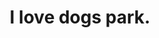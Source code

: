 ---
pid: LLD8
title: I love dogs park.
location_transcription: Love Park ... because I love dogs
zipcode: '19087'
outside_phl: 'Wayne PA '
neighborhood: 
age: '36'
age_range: 30-39
instagram: 
image_file_name: LLD_8.jpg
proposal_transcription: |-
  Just make a dog park...
  with statues of REAL DOGS that live in Philly and WE LOVE THEM. or the Bernese Mountain Dog on South Street who's owner's name is Andrew and who fell in love with me from across the street and all I really want is to feel like that dog when he ran across the street to meet me for the first time. like that little terrier/chiuahah on 4th & Pine... or the giant white Akita who lives in Manayunk. or Bob : the Elkhound who lives in the adoption center on 3rd.
topic: Animals
topic_summary: '0'
type: Other No Form
keywords_other: dogs
credit: Dan Williams
image_labels: 
twitter: 
facebook: 
permalink: "/monuments/lld8/"
layout: item-page
---